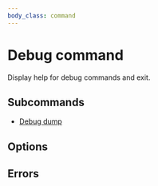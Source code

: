 ```yaml
---
body_class: command
---
```


# Debug command

<section>

Display help for debug commands and exit.

</section>

<section>

## Subcommands

- [Debug dump](/commands/debug-dump.html)
</section>

<section>

## Options

</section>

<section>

## Errors

</section>
